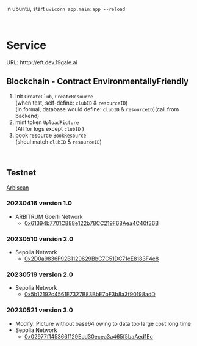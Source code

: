 
in ubuntu, start
`uvicorn app.main:app --reload`

<br>

# Service
URL: htttp://eft.dev.19gale.ai
<br>




## Blockchain - Contract EnvironmentallyFriendly

1. init `CreateClub`, `CreateResource` <br>
    (when test, self-define: `clubID` & `resourceID`)<br>
    (in formal, database would define: `clubID` & `resourceID`)(call from backend)
2. mint token `UploadPicture`<br>
    (All for logs except `clubID` )
3. book resource `BookResource`<br>
    (shoul match `clubID` & `resourceID`)

<br>

## Testnet
[Arbiscan](https://goerli.arbiscan.io/address/0x61394b7701c888e122b78cc219f68aea4c40f36b)

### 20230416 version 1.0
- ARBITRUM Goerli Network
    - [0x61394b7701C888e122b78CC219F68Aea4C40f36B](https://goerli.arbiscan.io/address/0x61394b7701c888e122b78cc219f68aea4c40f36b) 

### 20230510 version 2.0
- Sepolia Network
    - [0x2D0a9836F92B1129629BbC7C51DC71cE8183F4e8](https://sepolia.etherscan.io/address/0x2d0a9836f92b1129629bbc7c51dc71ce8183f4e8)

### 20230519 version 2.0
- Sepolia Network
    - [0x5b12192c4561E7327B83BbE7bF3b8a3f90198adD](https://sepolia.etherscan.io/address/0x5b12192c4561e7327b83bbe7bf3b8a3f90198add)


### 20230521 version 3.0
- Modify: Picture without base64 owing to data too large cost long time
- Sepolia Network
    - [0x02977f145366f129Ecd30ecea3a465f5baAed1Ec](https://sepolia.etherscan.io/address/0x02977f145366f129ecd30ecea3a465f5baaed1ec)
